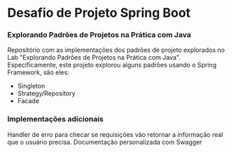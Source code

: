 # Desafio de Projeto Spring Boot

### Explorando Padrões de Projetos na Prática com Java

Repositório com as implementações dos padrões de projeto explorados no Lab "Explorando Padrões de Projetos na Prática com Java". Especificamente, este projeto explorou alguns padrões usando o Spring Framework, são eles:
- Singleton
- Strategy/Repository
- Facade

### Implementações adicionais 

Handler de erro para checar se requisições vão retornar a informação real que o usuário precisa. 
Documentação personalizada com Swagger
